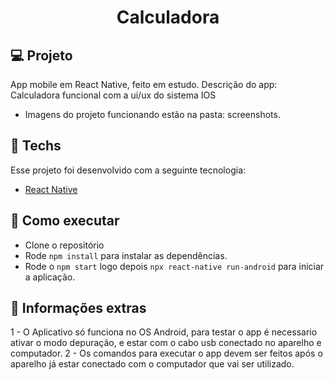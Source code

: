 <h1 align="center">Calculadora</h1>


## 💻 Projeto

App mobile em React Native, feito em estudo. 
Descrição do app: Calculadora funcional com a ui/ux do sistema IOS

- Imagens do projeto funcionando estão na pasta: screenshots.


## 🔨 Techs

Esse projeto foi desenvolvido com a seguinte tecnologia:

- [React Native](https://reactnative.dev/docs/getting-started)


## 🚀 Como executar

- Clone o repositório
- Rode `npm install` para instalar as dependências.
- Rode o `npm start`  logo depois `npx react-native run-android` para iniciar a aplicação.


## 📃 Informações extras
1 - O Aplicativo só funciona no OS Android, para testar o app é necessario ativar o modo depuração, e estar com o cabo usb conectado no aparelho e computador. 
2 - Os comandos para executar o app devem ser feitos após o aparelho já estar conectado com o computador que vai ser utilizado.





